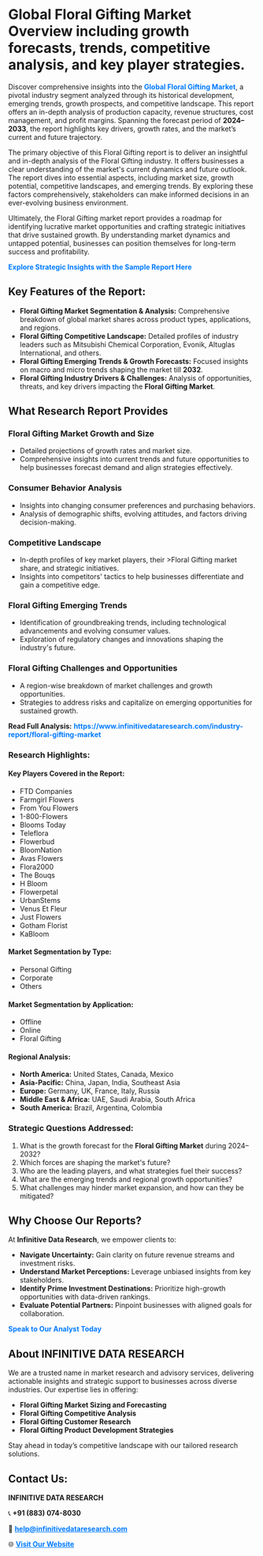 <h1>Global Floral Gifting Market Overview including growth forecasts, trends, competitive analysis, and key player strategies.</h1>
<p>
Discover comprehensive insights into the 
<a href="https://www.infinitivedataresearch.com/industry-report/floral-gifting-market" rel="dofollow" style="color: #007BFF; text-decoration: none;"><strong>Global Floral Gifting Market</strong></a>, a pivotal industry segment analyzed through its historical development, emerging trends, growth prospects, and competitive landscape. This report offers an in-depth analysis of production capacity, revenue structures, cost management, and profit margins. Spanning the forecast period of <strong>2024–2033</strong>, the report highlights key drivers, growth rates, and the market’s current and future trajectory.
</p>
<p>
The primary objective of this Floral Gifting report is to deliver an insightful and in-depth analysis of the Floral Gifting industry. It offers businesses a clear understanding of the market's current dynamics and future outlook. The report dives into essential aspects, including market size, growth potential, competitive landscapes, and emerging trends. By exploring these factors comprehensively, stakeholders can make informed decisions in an ever-evolving business environment.
</p>
<p>
Ultimately, the Floral Gifting market report provides a roadmap for identifying lucrative market opportunities and crafting strategic initiatives that drive sustained growth. By understanding market dynamics and untapped potential, businesses can position themselves for long-term success and profitability.
</p>
<p>
<a href="https://www.infinitivedataresearch.com/request-sample/reportId=102491" style="color: #007BFF; text-decoration: none;"><strong>Explore Strategic Insights with the Sample Report Here</strong></a>
</p>

<h2>Key Features of the Report:</h2>
<ul>
<li><strong>Floral Gifting Market Segmentation & Analysis:</strong> Comprehensive breakdown of global market shares across product types, applications, and regions.</li>
<li><strong>Floral Gifting Competitive Landscape:</strong> Detailed profiles of industry leaders such as Mitsubishi Chemical Corporation, Evonik, Altuglas International, and others.</li>
<li><strong>Floral Gifting Emerging Trends & Growth Forecasts:</strong> Focused insights on macro and micro trends shaping the market till <strong>2032</strong>.</li>
<li><strong>Floral Gifting Industry Drivers & Challenges:</strong> Analysis of opportunities, threats, and key drivers impacting the <strong>Floral Gifting Market</strong>.</li>
</ul>

<h2>What Research Report Provides</h2>
<h3>Floral Gifting Market Growth and Size</h3>
<ul>
<li>Detailed projections of growth rates and market size.</li>
<li>Comprehensive insights into current trends and future opportunities to help businesses forecast demand and align strategies effectively.</li>
</ul>

<h3>Consumer Behavior Analysis</h3>
<ul>
<li>Insights into changing consumer preferences and purchasing behaviors.</li>
<li>Analysis of demographic shifts, evolving attitudes, and factors driving decision-making.</li>
</ul>

<h3>Competitive Landscape</h3>
<ul>
<li>In-depth profiles of key market players, their >Floral Gifting market share, and strategic initiatives.</li>
<li>Insights into competitors' tactics to help businesses differentiate and gain a competitive edge.</li>
</ul>

<h3>Floral Gifting Emerging Trends</h3>
<ul>
<li>Identification of groundbreaking trends, including technological advancements and evolving consumer values.</li>
<li>Exploration of regulatory changes and innovations shaping the industry's future.</li>
</ul>

<h3>Floral Gifting Challenges and Opportunities</h3>
<ul>
<li>A region-wise breakdown of market challenges and growth opportunities.</li>
<li>Strategies to address risks and capitalize on emerging opportunities for sustained growth.</li>
</ul>
<p><strong>Read Full Analysis:</strong> <a href="https://www.infinitivedataresearch.com/industry-report/floral-gifting-market" rel="dofollow" style="color: #007BFF; text-decoration: none;"><strong>https://www.infinitivedataresearch.com/industry-report/floral-gifting-market</strong></a></p>
<h3>Research Highlights:</h3>
<h4>Key Players Covered in the Report:</h4>
<ul><li>FTD Companies</li><li>Farmgirl Flowers</li><li>From You Flowers</li><li>1-800-Flowers</li><li>Blooms Today</li><li>Teleflora</li><li>Flowerbud</li><li>BloomNation</li><li>Avas Flowers</li><li>Flora2000</li><li>The Bouqs</li><li>H Bloom</li><li>Flowerpetal</li><li>UrbanStems</li><li>Venus Et Fleur</li><li>Just Flowers</li><li>Gotham Florist</li><li>KaBloom</li></ul>
<h4>Market Segmentation by Type:</h4>
<ul><li>Personal Gifting</li><li>Corporate</li><li>Others</li></ul>
<h4>Market Segmentation by Application:</h4>
<ul><li>Offline</li><li>Online</li><li>Floral Gifting</li></ul>

<h4>Regional Analysis:</h4>
<ul>
<li><strong>North America:</strong> United States, Canada, Mexico</li>
<li><strong>Asia-Pacific:</strong> China, Japan, India, Southeast Asia</li>
<li><strong>Europe:</strong> Germany, UK, France, Italy, Russia</li>
<li><strong>Middle East & Africa:</strong> UAE, Saudi Arabia, South Africa</li>
<li><strong>South America:</strong> Brazil, Argentina, Colombia</li>
</ul>

<h3>Strategic Questions Addressed:</h3>
<ol>
<li>What is the growth forecast for the <strong>Floral Gifting Market</strong> during 2024–2032?</li>
<li>Which forces are shaping the market's future?</li>
<li>Who are the leading players, and what strategies fuel their success?</li>
<li>What are the emerging trends and regional growth opportunities?</li>
<li>What challenges may hinder market expansion, and how can they be mitigated?</li>
</ol>

<h2>Why Choose Our Reports?</h2>
<p>At <strong>Infinitive Data Research</strong>, we empower clients to:</p>
<ul>
<li><strong>Navigate Uncertainty:</strong> Gain clarity on future revenue streams and investment risks.</li>
<li><strong>Understand Market Perceptions:</strong> Leverage unbiased insights from key stakeholders.</li>
<li><strong>Identify Prime Investment Destinations:</strong> Prioritize high-growth opportunities with data-driven rankings.</li>
<li><strong>Evaluate Potential Partners:</strong> Pinpoint businesses with aligned goals for collaboration.</li>
</ul>
<p><a href="https://www.infinitivedataresearch.com/industry-report/floral-gifting-market" rel="dofollow" style="color: #007BFF; text-decoration: none;"><strong>Speak to Our Analyst Today</strong></a></p>

<h2>About INFINITIVE DATA RESEARCH</h2>
<p>We are a trusted name in market research and advisory services, delivering actionable insights and strategic support to businesses across diverse industries. Our expertise lies in offering:</p>
<ul>
<li><strong>Floral Gifting Market Sizing and Forecasting</strong></li>
<li><strong>Floral Gifting Competitive Analysis</strong></li>
<li><strong>Floral Gifting Customer Research</strong></li>
<li><strong>Floral Gifting Product Development Strategies</strong></li>
</ul>
<p>Stay ahead in today’s competitive landscape with our tailored research solutions.</p>

<h2>Contact Us:</h2>
<p><strong>INFINITIVE DATA RESEARCH</strong></p>
<p>📞 <strong>+91 (883) 074-8030</strong></p>
<p>📧 <strong><a href="mailto:help@infinitivedataresearch.com" style="color: #007BFF;">help@infinitivedataresearch.com</a></strong></p>
<p>🌐 <strong><a href="https://www.infinitivedataresearch.com" rel="dofollow" style="color: #007BFF;">Visit Our Website</a></strong></p>